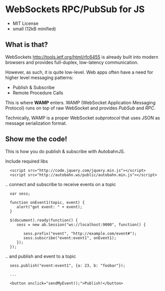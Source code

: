 WebSockets RPC/PubSub for JS
============================

  * MIT License
  * small (12kB minified)


What is that?
-------------

WebSockets <http://tools.ietf.org/html/rfc6455> is already built into
modern browsers and provides full-duplex, low-latency communication.

However, as such, it is quite low-level. Web apps often have
a need for higher level messaging patterns:

  * Publish & Subscribe
  * Remote Procedure Calls

This is where **WAMP** enters. WAMP (WebSocket Application Messaging Protocol)
runs on top of raw WebSocket and provides *PubSub* and *RPC*.

Technically, WAMP is a proper WebSocket *subprotocol* that uses JSON as
message serialization format.


Show me the code!
-----------------

This is how you do publish & subscribe with AutobahnJS.

Include required libs

      <script src="http://code.jquery.com/jquery.min.js"></script>
      <script src="http://autobahn.ws/public/autobahn.min.js"></script>

.. connect and subscribe to receive events on a topic

      var sess;

      function onEvent1(topic, event) {
         alert("got event: " + event);
      }

      $(document).ready(function() {
         sess = new ab.Session("ws://localhost:9000", function() {

            sess.prefix("event", "http://example.com/event#");
            sess.subscribe("event:event1", onEvent1);
         });
      });


.. and publish and event to a topic


      sess.publish("event:event1", {a: 23, b: "foobar"});

      ...

      <button onclick="sendMyEvent();">Publish!</button>
